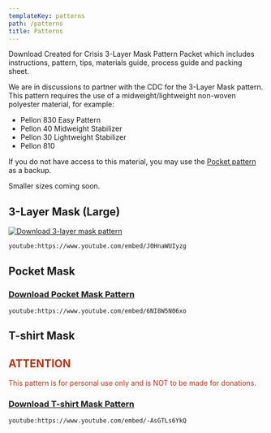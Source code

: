 ```yaml
---
templateKey: patterns
path: /patterns
title: Patterns
---
```


Download Created for Crisis 3-Layer Mask Pattern Packet which includes instructions, pattern, tips, materials guide, process guide and packing sheet.

We are in discussions to partner with the CDC for the 3-Layer Mask pattern. This pattern requires the use of a midweight/lightweight non-woven polyester material, for example:

- Pellon 830 Easy Pattern
- Pellon 40 Midweight Stabilizer
- Pellon 30 Lightweight Stabilizer
- Pellon 810

If you do not have access to this material, you may use the [Pocket pattern](https://masksnow.org/docs/CFC_Pocket_Mask_3_28.pdf) as a backup.

Smaller sizes coming soon.

## 3-Layer Mask (Large)

[![Download 3-layer mask pattern](/img/3-layer-mask-download.png 'Download 3-layer mask pattern')](https://masksnow.org/docs/CFCMask_3_27.pdf)

`youtube:https://www.youtube.com/embed/J0HnaWUIyzg`

## Pocket Mask

### [Download Pocket Mask Pattern](https://masksnow.org/docs/CFC_Pocket_Mask_3_28.pdf)

`youtube:https://www.youtube.com/embed/6NI8W5N06xo`

## T-shirt Mask

<h2 style="color:#b03619">ATTENTION</h2>

<p style="color:#b03619">This pattern is for personal use only and is NOT to be made for donations.</p>

### [Download T-shirt Mask Pattern](https://masksnow.org/docs/CFC_Tshirt_Mask_4_6.pdf)

`youtube:https://www.youtube.com/embed/-AsGTLs6YkQ`
